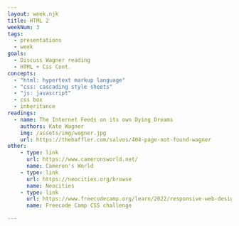 ```yaml
---
layout: week.njk
title: HTML 2
weekNum: 3 
tags:
  - presentations
  - week
goals:
  - Discuss Wagner reading
  - HTML + Css Cont.
concepts:
  - "html: hypertext markup language"
  - "css: cascading style sheets"
  - "js: javascript"
  - css box
  - inheritance 
readings: 
  - name: The Internet Feeds on its own Dying Dreams
    authors: Kate Wagner
    img: /assets/img/wagner.jpg
    url: https://thebaffler.com/salvos/404-page-not-found-wagner
other:
    - type: link
      url: https://www.cameronsworld.net/
      name: Cameron's World
    - type: link
      url: https://neocities.org/browse
      name: Neocities
    - type: link
      url: https://www.freecodecamp.org/learn/2022/responsive-web-design/#learn-basic-css-by-building-a-cafe-menu 
      name: Freecode Camp CSS challenge

---
```

